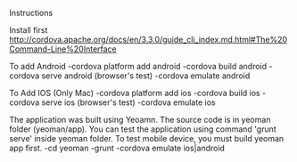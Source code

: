 Instructions

Install first
http://cordova.apache.org/docs/en/3.3.0/guide_cli_index.md.html#The%20Command-Line%20Interface

To add Android
-cordova platform add android
-cordova build android
-cordova serve android (browser's test)
-cordova emulate android

To Add IOS (Only Mac)
-cordova platform add ios
-cordova build ios
-cordova serve ios (browser's test)
-cordova emulate ios

The application was built using Yeoamn. The source code is in yeoman folder (yeoman/app). You can test the application using command 'grunt serve' inside yeoman folder.
To test mobile device, you must build yeoman app first. 
-cd yeoman
-grunt
-cordova emulate ios|android
